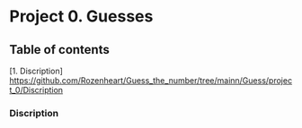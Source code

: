 # Project 0. Guesses

## Table of contents
[1. Discription] https://github.com/Rozenheart/Guess_the_number/tree/mainn/Guess/project_0/Discription

### Discription